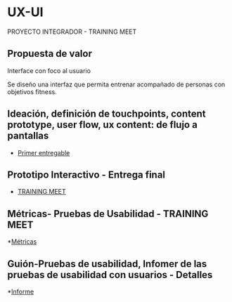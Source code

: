 # UX-UI
PROYECTO INTEGRADOR - TRAINING MEET

## Propuesta de valor
Interface con foco al usuario

Se diseño una interfaz que permita entrenar acompañado de personas con objetivos fitness.

## Ideación, definición de touchpoints, content prototype, user flow, ux content: de flujo a pantallas
* [Primer entregable](https://www.canva.com/design/DAEpEnVprQM/tb86IICUSMN2eV-UgzdeLg/view#1)

## Prototipo Interactivo - Entrega final
* [TRAINING MEET](https://www.figma.com/proto/jg2b1nzl3pSx0SfC3Jeb0q/C2-%E2%8F%A4--Deportes-Urbanos?node-id=262%3A1257&scaling=contain&page-id=87%3A593&starting-point-node-id=262%3A1257&hotspot-hints=0)

## Métricas- Pruebas de Usabilidad - TRAINING MEET
*[Métricas](https://docs.google.com/spreadsheets/d/1yjcTzvcWS684a0qqyKTCQqwTNH_7kngwOJooLXKAn7E/edit?usp=sharing)

## Guión-Pruebas de usabilidad, Infomer de las pruebas de usabilidad con usuarios - Detalles
*[Informe](https://docs.google.com/document/d/1ycgQDHAdna0N8jUIvWOS9Q4r5YlVtQ2LwetkB2rv2nI/edit?usp=sharing)






